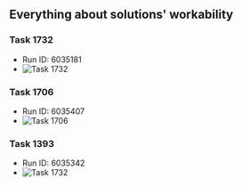 ## Everything about solutions' workability

### Task 1732
* Run ID: 6035181
* ![Task 1732](http://s020.radikal.ru/i706/1412/4e/fdf45876b936.png)

### Task 1706
* Run ID: 6035407
* ![Task 1706](http://s020.radikal.ru/i722/1412/21/436c093ebb68.png)

### Task 1393
* Run ID: 6035342
* ![Task 1732](http://s50.radikal.ru/i130/1412/9c/b4f6635f1601.png)
